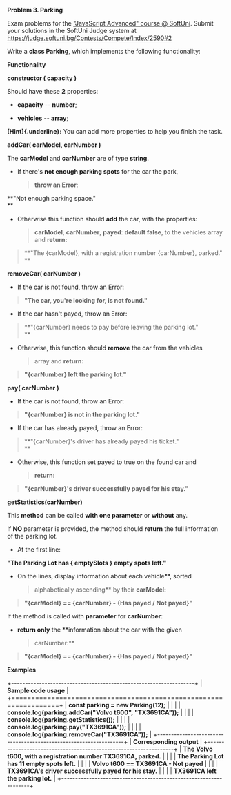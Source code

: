 **Problem 3. Parking**

Exam problems for the ["JavaScript Advanced" course @
SoftUni](https://softuni.bg/courses/javascript-advanced). Submit your
solutions in the SoftUni Judge system at
<https://judge.softuni.bg/Contests/Compete/Index/2590#2>

Write a **class Parking**, which implements the following functionality:

**Functionality**

**constructor ( capacity )**

Should have these **2** properties:

-   **capacity** -- **number**;

-   **vehicles** -- **array**;

**[Hint]{.underline}:** You can add more properties to help you finish
the task.

**addCar( carModel, carNumber )**

The **carModel** and **carNumber** are of type **string**.

-   If there\'s **not enough parking spots** for the car the park,
    > **throw an Error**:

**\"Not enough parking space.\"\
**

-   Otherwise this function should **add** the car, with the properties:
    > **carModel**, **carNumber**, **payed**: **default false**, to the
    > vehicles array and **return:**

> **\"The {carModel}, with a registration number {carNumber}, parked.\"\
> **

**removeCar( carNumber )**

-   If the car is not found, throw an Error:

> **\"The car, you\'re looking for, is not found.\"**

-   If the car hasn\'t payed, throw an Error:

> **\"{carNumber} needs to pay before leaving the parking lot.\"\
> **

-   Otherwise, this function should **remove** the car from the vehicles
    > array and **return:**

> **\"{carNumber} left the parking lot.\"**

**pay( carNumber )**

-   If the car is not found, throw an Error:

> **\"{carNumber} is not in the parking lot.\"**

-   If the car has already payed, throw an Error:

> **\"{carNumber}\'s driver has already payed his ticket.\"\
> **

-   Otherwise, this function set payed to true on the found car and
    > **return:**

> **\"{carNumber}\'s driver successfully payed for his stay.\"**

**getStatistics(carNumber)**

This **method** can be called **with one parameter** or **without** any.

If **NO** parameter is provided, the method should **return** the full
information of the parking lot.

-   At the first line:

**\"The Parking Lot has { emptySlots } empty spots left.\"**

-   On the lines, display information about each vehicle**, sorted
    > alphabetically ascending** by their **carModel:**

> **\"{carModel} == {carNumber} - {Has payed / Not payed}\"**

If the method is called with **parameter** for **carNumber**:

-   **return only** the **information about the car with the given
    > carNumber:**

> **\"{carModel} == {carNumber} - {Has payed / Not payed}\"**

**Examples**

+------------------------------------------------------------------+
| **Sample code usage**                                            |
+==================================================================+
| **const parking = new Parking(12);**                             |
|                                                                  |
| **console.log(parking.addCar(\"Volvo t600\", \"TX3691CA\"));**   |
|                                                                  |
| **console.log(parking.getStatistics());**                        |
|                                                                  |
| **console.log(parking.pay(\"TX3691CA\"));**                      |
|                                                                  |
| **console.log(parking.removeCar(\"TX3691CA\"));**                |
+------------------------------------------------------------------+
| **Corresponding output**                                         |
+------------------------------------------------------------------+
| **The Volvo t600, with a registration number TX3691CA, parked.** |
|                                                                  |
| **The Parking Lot has 11 empty spots left.**                     |
|                                                                  |
| **Volvo t600 == TX3691CA - Not payed**                           |
|                                                                  |
| **TX3691CA\'s driver successfully payed for his stay.**          |
|                                                                  |
| **TX3691CA left the parking lot.**                               |
+------------------------------------------------------------------+
